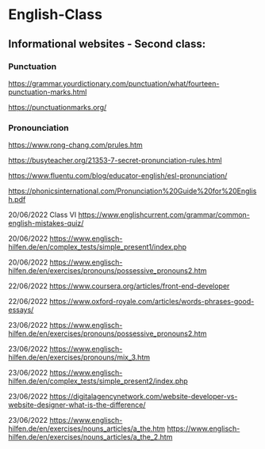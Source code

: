 # English-Class

## Informational websites - Second class:

### Punctuation

https://grammar.yourdictionary.com/punctuation/what/fourteen-punctuation-marks.html

https://punctuationmarks.org/

### Pronounciation

https://www.rong-chang.com/prules.htm

https://busyteacher.org/21353-7-secret-pronunciation-rules.html

https://www.fluentu.com/blog/educator-english/esl-pronunciation/

https://phonicsinternational.com/Pronunciation%20Guide%20for%20English.pdf



20/06/2022 Class VI
https://www.englishcurrent.com/grammar/common-english-mistakes-quiz/


20/06/2022
https://www.englisch-hilfen.de/en/complex_tests/simple_present1/index.php

20/06/2022
https://www.englisch-hilfen.de/en/exercises/pronouns/possessive_pronouns2.htm

22/06/2022
https://www.coursera.org/articles/front-end-developer



22/06/2022
https://www.oxford-royale.com/articles/words-phrases-good-essays/

23/06/2022
https://www.englisch-hilfen.de/en/exercises/pronouns/possessive_pronouns2.htm

23/06/2022
https://www.englisch-hilfen.de/en/exercises/pronouns/mix_3.htm

23/06/2022
https://www.englisch-hilfen.de/en/complex_tests/simple_present2/index.php

23/06/2022
https://digitalagencynetwork.com/website-developer-vs-website-designer-what-is-the-difference/


23/06/2022
https://www.englisch-hilfen.de/en/exercises/nouns_articles/a_the.htm
https://www.englisch-hilfen.de/en/exercises/nouns_articles/a_the_2.htm



